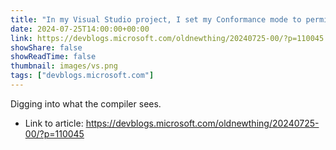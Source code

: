 ```yaml
---
title: "In my Visual Studio project, I set my Conformance mode to permissive, but it’s still not permissive"
date: 2024-07-25T14:00:00+00:00
link: https://devblogs.microsoft.com/oldnewthing/20240725-00/?p=110045
showShare: false
showReadTime: false
thumbnail: images/vs.png
tags: ["devblogs.microsoft.com"]
---
```

Digging into what the compiler sees.

- Link to article: https://devblogs.microsoft.com/oldnewthing/20240725-00/?p=110045